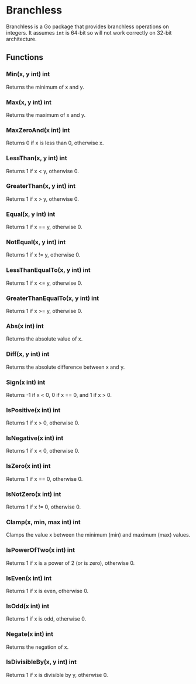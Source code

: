 # Branchless

Branchless is a Go package that provides branchless operations on integers. It assumes `int` is 64-bit so will not work correctly on 32-bit architecture.

## Functions

### Min(x, y int) int
Returns the minimum of x and y.

### Max(x, y int) int
Returns the maximum of x and y.

### MaxZeroAnd(x int) int
Returns 0 if x is less than 0, otherwise x.

### LessThan(x, y int) int
Returns 1 if x < y, otherwise 0.

### GreaterThan(x, y int) int
Returns 1 if x > y, otherwise 0.

### Equal(x, y int) int
Returns 1 if x == y, otherwise 0.

### NotEqual(x, y int) int
Returns 1 if x != y, otherwise 0.

### LessThanEqualTo(x, y int) int
Returns 1 if x <= y, otherwise 0.

### GreaterThanEqualTo(x, y int) int
Returns 1 if x >= y, otherwise 0.

### Abs(x int) int
Returns the absolute value of x.

### Diff(x, y int) int
Returns the absolute difference between x and y.

### Sign(x int) int
Returns -1 if x < 0, 0 if x == 0, and 1 if x > 0.

### IsPositive(x int) int
Returns 1 if x > 0, otherwise 0.

### IsNegative(x int) int
Returns 1 if x < 0, otherwise 0.

### IsZero(x int) int
Returns 1 if x == 0, otherwise 0.

### IsNotZero(x int) int
Returns 1 if x != 0, otherwise 0.

### Clamp(x, min, max int) int
Clamps the value x between the minimum (min) and maximum (max) values.

### IsPowerOfTwo(x int) int
Returns 1 if x is a power of 2 (or is zero), otherwise 0.

### IsEven(x int) int
Returns 1 if x is even, otherwise 0.

### IsOdd(x int) int
Returns 1 if x is odd, otherwise 0.

### Negate(x int) int
Returns the negation of x.

### IsDivisibleBy(x, y int) int
Returns 1 if x is divisible by y, otherwise 0.
